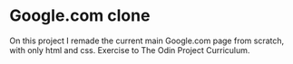 # Google.com clone

On this project I remade the current main Google.com page from scratch, with only html and css. Exercise to The Odin Project Curriculum.

